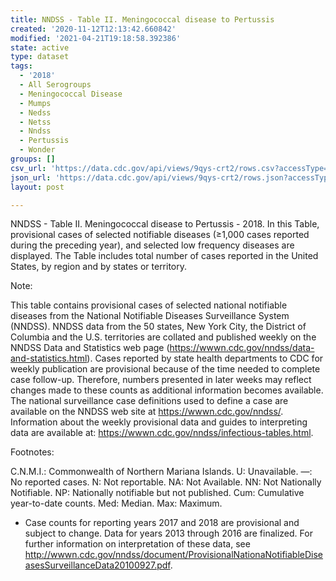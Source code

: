 ```yaml
---
title: NNDSS - Table II. Meningococcal disease to Pertussis
created: '2020-11-12T12:13:42.660842'
modified: '2021-04-21T19:18:58.392386'
state: active
type: dataset
tags:
  - '2018'
  - All Serogroups
  - Meningococcal Disease
  - Mumps
  - Nedss
  - Netss
  - Nndss
  - Pertussis
  - Wonder
groups: []
csv_url: 'https://data.cdc.gov/api/views/9qys-crt2/rows.csv?accessType=DOWNLOAD'
json_url: 'https://data.cdc.gov/api/views/9qys-crt2/rows.json?accessType=DOWNLOAD'
layout: post

---
```

NNDSS - Table II. Meningococcal disease to Pertussis - 2018. In this Table, provisional cases of selected notifiable diseases (≥1,000 cases reported during the preceding year), and selected low frequency diseases are displayed. The Table includes total number of cases reported in the United States, by region and by states or territory.

Note:

This table contains provisional cases of selected national notifiable diseases from the National Notifiable Diseases Surveillance System (NNDSS). NNDSS data from the 50 states, New York City, the District of Columbia and the U.S. territories are collated and published weekly on the NNDSS Data and Statistics web page (https://wwwn.cdc.gov/nndss/data-and-statistics.html). Cases reported by state health departments to CDC for weekly publication are provisional because of the time needed to complete case follow-up.  Therefore, numbers presented in later weeks may reflect changes made to these counts as additional information becomes available. The national surveillance case definitions used to define a case are available on the NNDSS web site at https://wwwn.cdc.gov/nndss/. Information about the weekly provisional data and guides to interpreting data are available at: https://wwwn.cdc.gov/nndss/infectious-tables.html.
 
Footnotes:

C.N.M.I.: Commonwealth of Northern Mariana Islands. 
U: Unavailable. —: No reported cases. N: Not reportable. NA:  Not Available.  NN: Not Nationally Notifiable. NP: Nationally notifiable but not published. Cum: Cumulative year-to-date counts. Med: Median. Max: Maximum. 

* Case counts for reporting years 2017 and 2018 are provisional and subject to change. Data for years 2013 through 2016 are finalized. For further information on interpretation of these data, see http://wwwn.cdc.gov/nndss/document/ProvisionalNationaNotifiableDiseasesSurveillanceData20100927.pdf.
